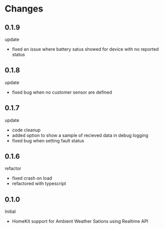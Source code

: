 # Changes

## 0.1.9
update
- fixed an issue where battery satus showed for device with no reported status

## 0.1.8
update
- fixed bug when no customer sensor are defined

## 0.1.7
update
- code cleanup
- added option to show a sample of recieved data in debug logging
- fixed bug when setting fault status

## 0.1.6
refactor
- fixed crash on load
- refactored with typescript

## 0.1.0
Initial
- HomeKit support for Ambient Weather Sations using Realtime API
